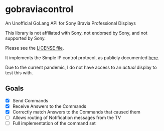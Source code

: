 # gobraviacontrol
An Unofficial GoLang API for Sony Bravia Professional Displays

This library is not affiliated with Sony, not endorsed by Sony, and not supported by Sony.  

Please see the [LICENSE file](LICENSE). 

It implements the Simple IP control protocol, as publicly documented [here](https://pro-bravia.sony.net/develop/integrate/ssip/overview/index.html).

Due to the current pandemic, I do not have access to an _actual_ display to test this with.

## Goals
- [X] Send Commands
- [x] Receive Answers to the Commands
- [X] Correctly match Answers to the Commands that caused them
- [ ] Allows routing of Notification messages from the TV
- [ ] Full implementation of the command set